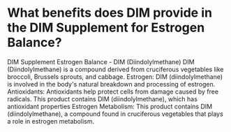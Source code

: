 # What benefits does DIM provide in the DIM Supplement for Estrogen Balance?

DIM Supplement Estrogen Balance - DIM (Diindolylmethane) DIM (Diindolylmethane) is a compound derived from cruciferous vegetables like broccoli, Brussels sprouts, and cabbage. Estrogen: DIM (diindolylmethane) is involved in the body's natural breakdown and processing of estrogen. Antioxidants: Antioxidants help protect cells from damage caused by free radicals. This product contains DIM (diindolylmethane), which has antioxidant properties Estrogen Metabolism: This product contains DIM (diindolylmethane), a compound found in cruciferous vegetables that plays a role in estrogen metabolism.